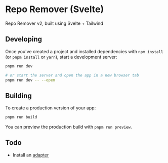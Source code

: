 # Repo Remover (Svelte)

Repo Remover v2, built using Svelte + Tailwind

## Developing

Once you've created a project and installed dependencies with `npm install` (or `pnpm install` or `yarn`), start a development server:

```bash
pnpm run dev

# or start the server and open the app in a new browser tab
pnpm run dev -- --open
```

## Building

To create a production version of your app:

```bash
pnpm run build
```

You can preview the production build with `pnpm run preview`.

## Todo
- Install an [adapter](https://kit.svelte.dev/docs/adapters) 
